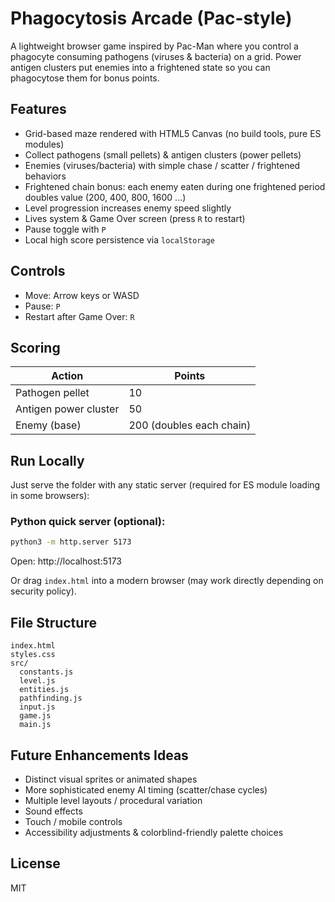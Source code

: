 # Phagocytosis Arcade (Pac-style)

A lightweight browser game inspired by Pac-Man where you control a phagocyte consuming pathogens (viruses & bacteria) on a grid. Power antigen clusters put enemies into a frightened state so you can phagocytose them for bonus points.

## Features
- Grid-based maze rendered with HTML5 Canvas (no build tools, pure ES modules)
- Collect pathogens (small pellets) & antigen clusters (power pellets)
- Enemies (viruses/bacteria) with simple chase / scatter / frightened behaviors
- Frightened chain bonus: each enemy eaten during one frightened period doubles value (200, 400, 800, 1600 ...)
- Level progression increases enemy speed slightly
- Lives system & Game Over screen (press `R` to restart)
- Pause toggle with `P`
- Local high score persistence via `localStorage`

## Controls
- Move: Arrow keys or WASD
- Pause: `P`
- Restart after Game Over: `R`

## Scoring
| Action | Points |
|--------|--------|
| Pathogen pellet | 10 |
| Antigen power cluster | 50 |
| Enemy (base) | 200 (doubles each chain) |

## Run Locally
Just serve the folder with any static server (required for ES module loading in some browsers):

### Python quick server (optional):
```bash
python3 -m http.server 5173
```
Open: http://localhost:5173

Or drag `index.html` into a modern browser (may work directly depending on security policy).

## File Structure
```
index.html
styles.css
src/
  constants.js
  level.js
  entities.js
  pathfinding.js
  input.js
  game.js
  main.js
```

## Future Enhancements Ideas
- Distinct visual sprites or animated shapes
- More sophisticated enemy AI timing (scatter/chase cycles)
- Multiple level layouts / procedural variation
- Sound effects
- Touch / mobile controls
- Accessibility adjustments & colorblind-friendly palette choices

## License
MIT

